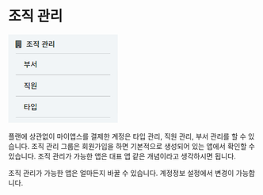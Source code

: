 # 조직 관리

![조직 관리 목록](/media/image268.png)

플랜에 상관없이 마이앱스를 결제한 계정은 타입 관리, 직원 관리, 부서 관리를 할 수 있습니다. 조직 관리 그룹은 회원가입을 하면 기본적으로 생성되어 있는 앱에서 확인할 수 있습니다. 조직 관리가 가능한 앱은 대표 앱 같은 개념이라고 생각하시면 됩니다.

조직 관리가 가능한 앱은 얼마든지 바꿀 수 있습니다. 계정정보 설정에서 변경이 가능합니다.
